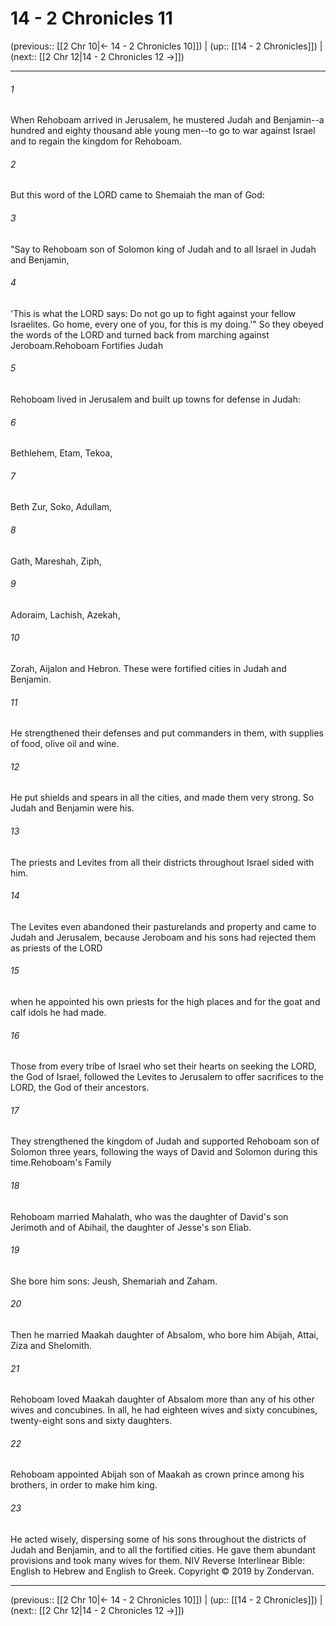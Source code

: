 # 14 - 2 Chronicles 11

(previous:: [[2 Chr 10|← 14 - 2 Chronicles 10]]) | (up:: [[14 - 2 Chronicles]]) | (next:: [[2 Chr 12|14 - 2 Chronicles 12 →]])

***


###### 1 
When Rehoboam arrived in Jerusalem, he mustered Judah and Benjamin--a hundred and eighty thousand able young men--to go to war against Israel and to regain the kingdom for Rehoboam. 

###### 2 
But this word of the LORD came to Shemaiah the man of God: 

###### 3 
"Say to Rehoboam son of Solomon king of Judah and to all Israel in Judah and Benjamin, 

###### 4 
'This is what the LORD says: Do not go up to fight against your fellow Israelites. Go home, every one of you, for this is my doing.'" So they obeyed the words of the LORD and turned back from marching against Jeroboam.Rehoboam Fortifies Judah 

###### 5 
Rehoboam lived in Jerusalem and built up towns for defense in Judah: 

###### 6 
Bethlehem, Etam, Tekoa, 

###### 7 
Beth Zur, Soko, Adullam, 

###### 8 
Gath, Mareshah, Ziph, 

###### 9 
Adoraim, Lachish, Azekah, 

###### 10 
Zorah, Aijalon and Hebron. These were fortified cities in Judah and Benjamin. 

###### 11 
He strengthened their defenses and put commanders in them, with supplies of food, olive oil and wine. 

###### 12 
He put shields and spears in all the cities, and made them very strong. So Judah and Benjamin were his. 

###### 13 
The priests and Levites from all their districts throughout Israel sided with him. 

###### 14 
The Levites even abandoned their pasturelands and property and came to Judah and Jerusalem, because Jeroboam and his sons had rejected them as priests of the LORD 

###### 15 
when he appointed his own priests for the high places and for the goat and calf idols he had made. 

###### 16 
Those from every tribe of Israel who set their hearts on seeking the LORD, the God of Israel, followed the Levites to Jerusalem to offer sacrifices to the LORD, the God of their ancestors. 

###### 17 
They strengthened the kingdom of Judah and supported Rehoboam son of Solomon three years, following the ways of David and Solomon during this time.Rehoboam's Family 

###### 18 
Rehoboam married Mahalath, who was the daughter of David's son Jerimoth and of Abihail, the daughter of Jesse's son Eliab. 

###### 19 
She bore him sons: Jeush, Shemariah and Zaham. 

###### 20 
Then he married Maakah daughter of Absalom, who bore him Abijah, Attai, Ziza and Shelomith. 

###### 21 
Rehoboam loved Maakah daughter of Absalom more than any of his other wives and concubines. In all, he had eighteen wives and sixty concubines, twenty-eight sons and sixty daughters. 

###### 22 
Rehoboam appointed Abijah son of Maakah as crown prince among his brothers, in order to make him king. 

###### 23 
He acted wisely, dispersing some of his sons throughout the districts of Judah and Benjamin, and to all the fortified cities. He gave them abundant provisions and took many wives for them. NIV Reverse Interlinear Bible: English to Hebrew and English to Greek. Copyright © 2019 by Zondervan.

***

(previous:: [[2 Chr 10|← 14 - 2 Chronicles 10]]) | (up:: [[14 - 2 Chronicles]]) | (next:: [[2 Chr 12|14 - 2 Chronicles 12 →]])

